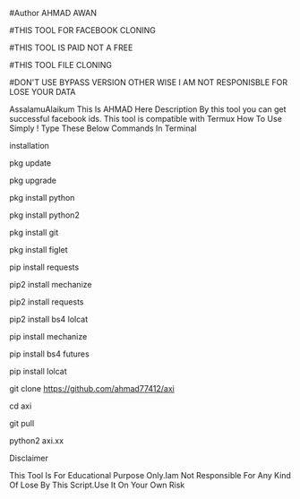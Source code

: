 #Author AHMAD AWAN

#THIS TOOL FOR FACEBOOK CLONING

#THIS TOOL IS PAID NOT A FREE

#THIS TOOL FILE CLONING 

#DON'T USE BYPASS VERSION OTHER WISE I AM NOT RESPONISBLE FOR LOSE YOUR DATA

AssalamuAlaikum This Is AHMAD Here Description By this tool you can get successful facebook ids. This tool is compatible with Termux How To Use Simply ! Type These Below Commands In Terminal

installation

pkg update

pkg upgrade

pkg install python

pkg install python2

pkg install git

pkg install figlet

pip install requests

pip2 install mechanize

pip2 install requests

pip2 install bs4 lolcat

pip install mechanize

pip install bs4 futures

pip install lolcat

git clone https://github.com/ahmad77412/axi

cd axi

git pull  
  
python2 axi.xx

Disclaimer

This Tool Is For Educational Purpose Only.Iam Not Responsible For Any Kind Of Lose By This Script.Use It On Your Own Risk


